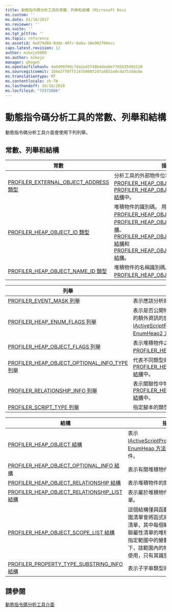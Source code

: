 ```yaml
---
title: 動態指令碼分析工具的常數、列舉和結構 |Microsoft Docs
ms.custom: ''
ms.date: 01/18/2017
ms.reviewer: ''
ms.suite: ''
ms.tgt_pltfrm: ''
ms.topic: reference
ms.assetid: 6e079d84-9dde-46fc-8a6a-18e902f60ecc
caps.latest.revision: 12
author: mikejo5000
ms.author: mikejo
manager: ghogen
ms.openlocfilehash: 4a9409799c7da2ed3f4864dea0e7785635492220
ms.sourcegitcommit: 184e2ff0ff514fb980724fa4b51e0cda753d4c6e
ms.translationtype: MT
ms.contentlocale: zh-TW
ms.lasthandoff: 10/18/2019
ms.locfileid: "72572686"
---
```

# <a name="active-script-profiler-constants-enumerations-and-structures"></a>動態指令碼分析工具的常數、列舉和結構
動態指令碼分析工具介面會使用下列列舉。  
  
## <a name="constants-enumerations-and-structures"></a>常數、列舉和結構  
  
|常數|描述|  
|---------------|-----------------|  
|[PROFILER_EXTERNAL_OBJECT_ADDRESS 類型](../../winscript/reference/profiler-external-object-address-type.md)|分析工具的外部物件位址。 用於[PROFILER_HEAP_OBJECT 結構](../../winscript/reference/profiler-heap-object-structure.md)和[PROFILER_HEAP_OBJECT_RELATIONSHIP 結構](../../winscript/reference/profiler-heap-object-relationship-structure.md)中。|  
|[PROFILER_HEAP_OBJECT_ID 類型](../../winscript/reference/profiler-heap-object-id-type.md)|堆積物件的識別碼。 用於[PROFILER_HEAP_OBJECT 結構](../../winscript/reference/profiler-heap-object-structure.md)[PROFILER_HEAP_OBJECT_SCOPE_LIST 結構](../../winscript/reference/profiler-heap-object-scope-list-structure.md)、 [PROFILER_HEAP_OBJECT_OPTIONAL_INFO 結構](../../winscript/reference/profiler-heap-object-optional-info-structure.md)和[PROFILER_HEAP_OBJECT_RELATIONSHIP 結構](../../winscript/reference/profiler-heap-object-relationship-structure.md)。|  
|[PROFILER_HEAP_OBJECT_NAME_ID 類型](../../winscript/reference/profiler-heap-object-name-id-type.md)|堆積物件的名稱識別碼。 用於[PROFILER_HEAP_OBJECT 結構](../../winscript/reference/profiler-heap-object-structure.md)中。|  
  
|列舉|描述|  
|------------------|-----------------|  
|[PROFILER_EVENT_MASK 列舉](../../winscript/reference/profiler-event-mask-enumeration.md)|表示應該分析的事件種類。|  
|[PROFILER_HEAP_ENUM_FLAGS 列舉](../../winscript/reference/profiler-heap-enum-flags-enumeration.md)|表示是否公開物件關聯性中所指向之堆積物件的額外資訊的旗標。 用於[IActiveScriptProfilerControl5：： EnumHeap2 方法](../../winscript/reference/iactivescriptprofilercontrol5-enumheap2-method.md)中。|  
|[PROFILER_HEAP_OBJECT_FLAGS 列舉](../../winscript/reference/profiler-heap-object-flags-enumeration.md)|表示堆積物件之基本資訊的旗標。 用於[PROFILER_HEAP_OBJECT 結構](../../winscript/reference/profiler-heap-object-structure.md)中。|  
|[PROFILER_HEAP_OBJECT_OPTIONAL_INFO_TYPE 列舉](../../winscript/reference/profiler-heap-object-optional-info-type-enumeration.md)|代表不同類型的選擇性資訊。 用於[PROFILER_HEAP_OBJECT_OPTIONAL_INFO 結構](../../winscript/reference/profiler-heap-object-optional-info-structure.md)中。|  
|[PROFILER_RELATIONSHIP_INFO 列舉](../../winscript/reference/profiler-relationship-info-enumeration.md)|表示關聯性中物件的相關資訊。 用於[PROFILER_HEAP_OBJECT_RELATIONSHIP 結構](../../winscript/reference/profiler-heap-object-relationship-structure.md)中。|  
|[PROFILER_SCRIPT_TYPE 列舉](../../winscript/reference/profiler-script-type-enumeration.md)|指定腳本的類型。|  
  
|結構|描述|  
|----------------|-----------------|  
|[PROFILER_HEAP_OBJECT 結構](../../winscript/reference/profiler-heap-object-structure.md)|表示[IActiveScriptProfilerControl3：： EnumHeap 方法](../../winscript/reference/iactivescriptprofilercontrol3-enumheap-method.md)所收集的堆積物件。|  
|[PROFILER_HEAP_OBJECT_OPTIONAL_INFO 結構](../../winscript/reference/profiler-heap-object-optional-info-structure.md)|表示有關堆積物件的選擇性資訊。|  
|[PROFILER_HEAP_OBJECT_RELATIONSHIP 結構](../../winscript/reference/profiler-heap-object-relationship-structure.md)|表示堆積物件的關聯性。|  
|[PROFILER_HEAP_OBJECT_RELATIONSHIP_LIST 結構](../../winscript/reference/profiler-heap-object-relationship-list-structure.md)|表示屬於堆積物件之關聯性的清單。|  
|[PROFILER_HEAP_OBJECT_SCOPE_LIST 結構](../../winscript/reference/profiler-heap-object-scope-list-structure.md)|這個結構僅與函數物件相關聯。 範圍清單會將函式的關閉表示為範圍清單，其中每個範圍都是具有相關聯屬性清單的堆積物件，代表每個指定範圍中的變數。 在某些情況下，該範圍內的物件名稱可能無法使用，只有其識別碼。|  
|[PROFILER_PROPERTY_TYPE_SUBSTRING_INFO 結構](../../winscript/reference/profiler-property-type-substring-info-structure.md)|表示子字串類型的相關資訊。|  
  
## <a name="see-also"></a>請參閱  
 [動態指令碼分析工具介面](../../winscript/reference/active-script-profiler-interfaces.md)